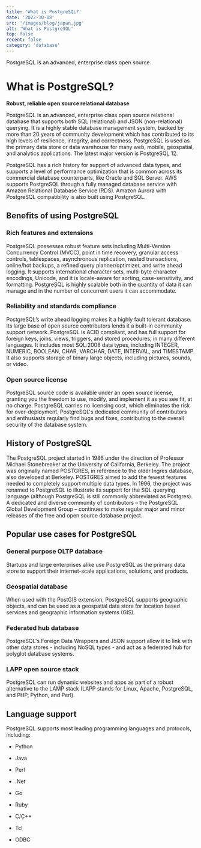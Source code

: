 ```yaml
---
title: 'What is PostgreSQL?'
date: '2022-10-08'
src: '/images/blog/japan.jpg'
alt: 'What is PostgreSQL'
top: false
recent: false
category: 'database'
---
```

PostgreSQL is an advanced, enterprise class open source
<!-- end -->
# What is PostgreSQL?

**Robust, reliable open source relational database**

PostgreSQL is an advanced, enterprise class open source relational database that supports both SQL (relational) and JSON (non-relational) querying. It is a highly stable database management system, backed by more than 20 years of community development which has contributed to its high levels of resilience, integrity, and correctness. PostgreSQL is used as the primary data store or data warehouse for many web, mobile, geospatial, and analytics applications. The latest major version is PostgreSQL 12.

PostgreSQL has a rich history for support of advanced data types, and supports a level of performance optimization that is common across its commercial database counterparts, like Oracle and SQL Server. AWS supports PostgreSQL through a fully managed database service with Amazon Relational Database Service (RDS). Amazon Aurora with PostgreSQL compatibility is also built using PostgreSQL.

## Benefits of using PostgreSQL

### Rich features and extensions

PostgreSQL possesses robust feature sets including Multi-Version Concurrency Control (MVCC), point in time recovery, granular access controls, tablespaces, asynchronous replication, nested transactions, online/hot backups, a refined query planner/optimizer, and write ahead logging. It supports international character sets, multi-byte character encodings, Unicode, and it is locale-aware for sorting, case-sensitivity, and formatting. PostgreSQL is highly scalable both in the quantity of data it can manage and in the number of concurrent users it can accommodate.

### Reliability and standards compliance

PostgreSQL’s write ahead logging makes it a highly fault tolerant database. Its large base of open source contributors lends it a built-in community support network. PostgreSQL is ACID compliant, and has full support for foreign keys, joins, views, triggers, and stored procedures, in many different languages. It includes most SQL:2008 data types, including INTEGER, NUMERIC, BOOLEAN, CHAR, VARCHAR, DATE, INTERVAL, and TIMESTAMP. It also supports storage of binary large objects, including pictures, sounds, or video.

### Open source license

PostgreSQL source code is available under an open source license, granting you the freedom to use, modify, and implement it as you see fit, at no charge. PostgreSQL carries no licensing cost, which eliminates the risk for over-deployment. PostgreSQL's dedicated community of contributors and enthusiasts regularly find bugs and fixes, contributing to the overall security of the database system.

## History of PostgreSQL

The PostgreSQL project started in 1986 under the direction of Professor Michael Stonebreaker at the University of California, Berkeley. The project was originally named POSTGRES, in reference to the older Ingres database, also developed at Berkeley. POSTGRES aimed to add the fewest features needed to completely support multiple data types. In 1996, the project was renamed to PostgreSQL to illustrate its support for the SQL querying language (although PostgreSQL is still commonly abbreviated as Postgres). A dedicated and diverse community of contributors – the PostgreSQL Global Development Group – continues to make regular major and minor releases of the free and open source database project.

## Popular use cases for PostgreSQL

### General purpose OLTP database

Startups and large enterprises alike use PostgreSQL as the primary data store to support their internet-scale applications, solutions, and products.

### Geospatial database

When used with the PostGIS extension, PostgreSQL supports geographic objects, and can be used as a geospatial data store for location based services and geographic information systems (GIS).

### Federated hub database

PostgreSQL's Foreign Data Wrappers and JSON support allow it to link with other data stores - including NoSQL types - and act as a federated hub for polyglot database systems.

### LAPP open source stack

PostgreSQL can run dynamic websites and apps as part of a robust alternative to the LAMP stack (LAPP stands for Linux, Apache, PostgreSQL, and PHP, Python, and Perl).

## Language support

PostgreSQL supports most leading programming languages and protocols, including:
- Python

- Java

- Perl

- .Net

- Go

- Ruby

- C/C++

- Tcl

- ODBC